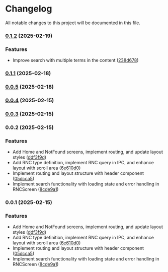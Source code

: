 # Changelog

All notable changes to this project will be documented in this file.
### [0.1.2](https://github.com/francids/project-cont/compare/v0.1.1...v0.1.2) (2025-02-19)


### Features

* Improve search with multiple terms in the content ([238d678](https://github.com/francids/project-cont/commit/238d678ad99171316acf83fdcff591d6e8a540b5))

### [0.1.1](https://github.com/francids/project-cont/compare/v0.0.5...v0.1.1) (2025-02-18)

### [0.0.5](https://github.com/francids/project-cont/compare/v0.0.3...v0.0.5) (2025-02-18)

### [0.0.4](https://github.com/francids/project-cont/compare/v0.0.3...v0.0.4) (2025-02-15)

### [0.0.3](https://github.com/francids/project-cont/compare/v0.0.2...v0.0.3) (2025-02-15)

### 0.0.2 (2025-02-15)


### Features

* Add Home and NotFound screens, implement routing, and update layout styles ([ddf3f9d](https://github.com/francids/project-cont/commit/ddf3f9d85c31fc8746f991fbc9a6de5340e83665))
* Add RNC type definition, implement RNC query in IPC, and enhance layout with scroll area ([6e610d0](https://github.com/francids/project-cont/commit/6e610d0f5e8eb6d3a31a75303b0c1b6ba188a4a5))
* Implement routing and layout structure with header component ([05dcca5](https://github.com/francids/project-cont/commit/05dcca53aefcf4202f702578ad00fe9046509f5f))
* Implement search functionality with loading state and error handling in RNCScreen ([8cde9a1](https://github.com/francids/project-cont/commit/8cde9a167cb472e76229f03dfec209df0badb3bf))

### 0.0.1 (2025-02-15)


### Features

* Add Home and NotFound screens, implement routing, and update layout styles ([ddf3f9d](https://github.com/francids/project-cont/commit/ddf3f9d85c31fc8746f991fbc9a6de5340e83665))
* Add RNC type definition, implement RNC query in IPC, and enhance layout with scroll area ([6e610d0](https://github.com/francids/project-cont/commit/6e610d0f5e8eb6d3a31a75303b0c1b6ba188a4a5))
* Implement routing and layout structure with header component ([05dcca5](https://github.com/francids/project-cont/commit/05dcca53aefcf4202f702578ad00fe9046509f5f))
* Implement search functionality with loading state and error handling in RNCScreen ([8cde9a1](https://github.com/francids/project-cont/commit/8cde9a167cb472e76229f03dfec209df0badb3bf))

